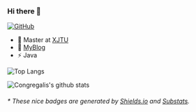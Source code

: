 ### Hi there 👋

[![GitHub](https://img.shields.io/badge/dynamic/json?logo=github&label=GitHub&labelColor=495867&color=495867&query=%24.data.totalSubs&url=https%3A%2F%2Fapi.spencerwoo.com%2Fsubstats%2F%3Fsource%3Dgithub%26queryKey%3Dhayschan&style=flat-square)](https://github.com/congregalis)

<!--
**Congregalis/Congregalis** is a ✨ _special_ ✨ repository because its `README.md` (this file) appears on your GitHub profile.

Here are some ideas to get you started:

- 🔭 I’m currently working on ...
- 🌱 I’m currently learning ...
- 👯 I’m looking to collaborate on ...
- 🤔 I’m looking for help with ...
- 💬 Ask me about ...
- 📫 How to reach me: ...
- 😄 Pronouns: ...
- ⚡ Fun fact: ...
-->

- 🔭 Master at [XJTU](http://www.xjtu.edu.cn/)
- 🌱 [MyBlog](https://congregalis.github.io/)
- ⚡ Java
 
![Top Langs](https://github-readme-stats.vercel.app/api/top-langs/?username=congregalis&layout=compact&hide=html,css,stylus)

![Congregalis's github stats](https://github-readme-stats.vercel.app/api?username=congregalis&count_private=true&show_icons=true&hide=prs)

<!-- <p> <img src="https://github-readme-stats.vercel.app/api?username=congregalis&show_icons=true&theme=gotham" alt="abhisheknaiidu" /> -->

<h6>* These nice badges are generated by <a href="https://shields.io/">Shields.io</a> and <a href="https://github.com/spencerwooo/Substats">Substats</a>.</h6>
